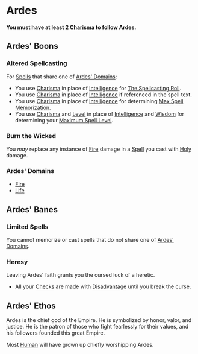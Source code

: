# Ardes
**You must have at least 2 [Charisma](../../../../Player%20Characters/Chosen%20Statistics/Charisma.md) to follow Ardes.**
## Ardes' Boons
### Altered Spellcasting
For [Spells](../../../Spells.md) that share one of [Ardes' Domains](Ardes.md#Ardes'%20Domains):
- You use [Charisma](../../../../Player%20Characters/Chosen%20Statistics/Charisma.md) in place of [Intelligence](../../../../Player%20Characters/Chosen%20Statistics/Intelligence.md) for [The Spellcasting Roll](../../../Spellcasting.md#The%20Spellcasting%20Roll).
- You use [Charisma](../../../../Player%20Characters/Chosen%20Statistics/Charisma.md) in place of [Intelligence](../../../../Player%20Characters/Chosen%20Statistics/Intelligence.md) if referenced in the spell text.
- You use [Charisma](../../../../Player%20Characters/Chosen%20Statistics/Charisma.md) in place of [Intelligence](../../../../Player%20Characters/Chosen%20Statistics/Intelligence.md) for determining [Max Spell Memorization](../../../Spell%20Memorization.md).
- You use [Charisma](../../../../Player%20Characters/Chosen%20Statistics/Charisma.md) and [Level](../../../../Player%20Characters/Derived%20Statistics/Level.md) in place of [Intelligence](../../../../Player%20Characters/Chosen%20Statistics/Intelligence.md) and [Wisdom](../../../../Player%20Characters/Chosen%20Statistics/Wisdom.md) for determining your [Maximum Spell Level](../../../Spell%20Level.md#Max%20Spell%20Level).
### Burn the Wicked
You *may* replace any instance of [Fire](../../../Spell%20Domains/Fire.md) damage in a [Spell](../../../Spells.md) you cast with [Holy](../../../../Damage%20Types/Holy.md) damage.
### Ardes' Domains
- [Fire](../../../Spell%20Domains/Fire.md)
- [Life](../../../Spell%20Domains/Life.md)
## Ardes' Banes
### Limited Spells
You cannot memorize or cast spells that do not share one of [Ardes' Domains](Ardes.md#Ardes'%20Domains).
### Heresy
Leaving Ardes' faith grants you the cursed luck of a heretic.
- All your [Checks](../../../../Game%20Procedures/Check.md) are made with [Disadvantage](../../../../Game%20Procedures/Dice%20Rolls/Disadvantage.md) until you break the curse.
## Ardes' Ethos
Ardes is the chief god of the Empire. He is symbolized by honor, valor, and justice. He is the patron of those who fight fearlessly for their values, and his followers founded this great Empire.

Most [Human](../../../../Player%20Characters/Ancenstries/Human.md) will have grown up chiefly worshipping Ardes.